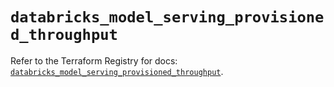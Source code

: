 # `databricks_model_serving_provisioned_throughput`

Refer to the Terraform Registry for docs: [`databricks_model_serving_provisioned_throughput`](https://registry.terraform.io/providers/databricks/databricks/1.83.0/docs/resources/model_serving_provisioned_throughput).
